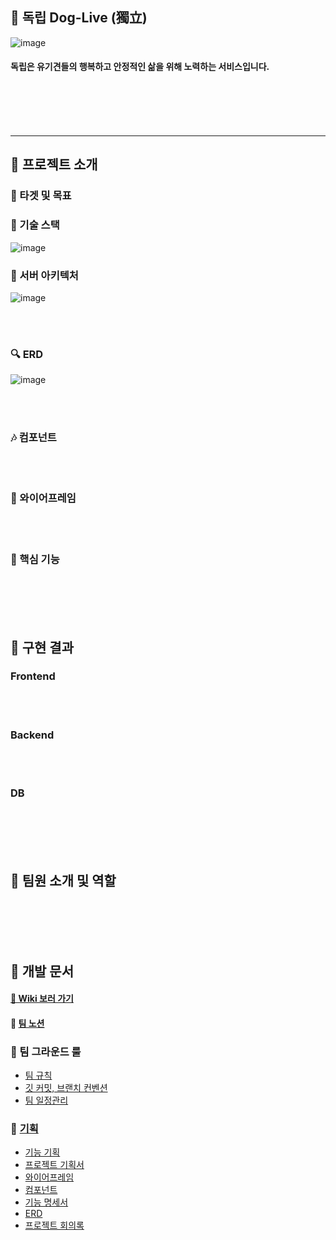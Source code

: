 ## 🐶 독립 Dog-Live (獨立)
![image](/uploads/3ba663b36dd5ee65085a392b548cb83a/image.png)

#### 독립은 유기견들의 행복하고 안정적인 삶을 위해 노력하는 서비스입니다.

<br><br><br><br>

* * *
## 🥜 프로젝트 소개

### 🔔 타겟 및 목표
### 🔨 기술 스택
![image](/uploads/736f81d4235a557e9d56274d7b32ed97/image.png)
<br>

### 🎈 서버 아키텍처
![image](/uploads/95a84c075630ea281c5b7895f384885e/image.png)


<br><br>

### 🔍 ERD
![image](/uploads/abef4b0fa6208f15673cfded09d4841a/image.png)

<br><br>

### 🎶 컴포넌트

<br><br>

### 🎨 와이어프레임

<br><br>

### 💎 핵심 기능

<br><br>
<br><br>


## 🥜 구현 결과

### Frontend
<br><br>

### Backend
<br><br>

### DB

<br><br>
<br><br>

## 🥜 팀원 소개 및 역할

<br><br>
<br><br>

## 🥜 개발 문서
#### [ 📑 Wiki 보러 가기 ](https://lab.ssafy.com/s05-webmobile1-sub2/S05P12A501/-/wikis/home)

#### 📑 [팀 노션](https://www.notion.so/ssafyseoul5-1/1-a1fcecce811a42f4bc399dd562d1ce2f)

### 🙌 팀 그라운드 룰
- [팀 규칙](https://lab.ssafy.com/s05-webmobile1-sub2/S05P12A501/-/wikis/Life-Rule)
- [깃 커밋, 브랜치 컨벤션](https://lab.ssafy.com/s05-webmobile1-sub2/S05P12A501/-/wikis/Git-Rule)
- [팀 일정관리 ](https://lab.ssafy.com/s05-webmobile1-sub2/S05P12A501/-/wikis/Jira-Rule)


### 🐰 [기획](https://lab.ssafy.com/s05-webmobile1-sub2/S05P12A501/-/wikis/%EB%8F%85%EB%A6%BD-Dog-Live-(%E7%8D%A8%E7%AB%8B))
- [기능 기획](https://docs.google.com/document/d/12U0s1zGgW9k-aRnPHZd7vn-ctiviVSggAL86gH6pok4/edit)
- [프로젝트 기획서](https://www.figma.com/file/8qu5MvPdGtlTdXLOIcX8af/Dog-Live?node-id=26%3A2)
- [와이어프레임](https://www.figma.com/file/8qu5MvPdGtlTdXLOIcX8af/Dog-Live?node-id=23%3A8)
- [컴포넌트](https://www.figma.com/file/8qu5MvPdGtlTdXLOIcX8af/%EB%8F%85%EB%A6%BD-Dog-Live?node-id=0%3A1)
- [기능 명세서](https://www.notion.so/ssafyseoul5-1/b41fb130e68846e9981052ba6777def4)
- [ERD](https://www.erdcloud.com/d/RW9JRbhqsxG6zZGKh)
- [프로젝트 회의록](https://www.notion.so/ssafyseoul5-1/8e71df79d7d14bd98bafc4e8da122940?v=e1af9bc232154533b626d0289c1996b3)

